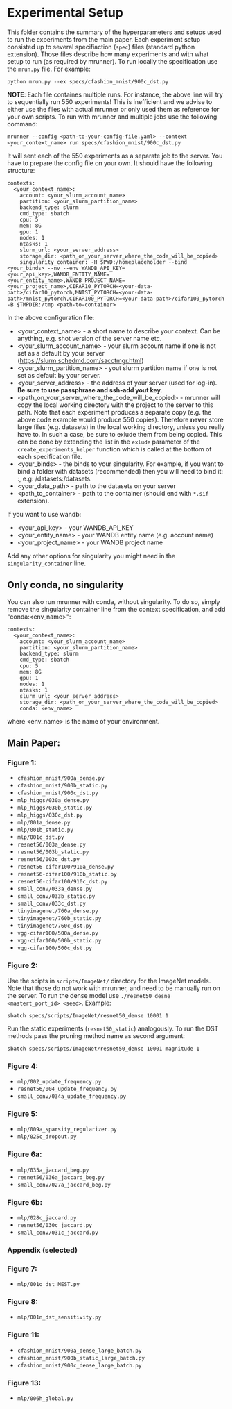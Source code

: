 # Experimental Setup

This folder contains the summary of the hyperparameters and setups used to run the experiments from the main paper. 
Each experiment setup consisted up to several specifiaction (`spec`) files (standard python extension). Those files 
describe how many experiments and with what setup to run (as required by mrunner). To run locally the specification use the `mrun.py` file.
For example:
```
python mrun.py --ex specs/cfashion_mnist/900c_dst.py
``` 

**NOTE**: Each file containes multiple runs. For instance, the above line will try to sequentially run 550 experiments! This is inefficient and we advise to either use the files with actual 
mrunner or only used them as reference for your own scripts. To run with mrunner and multiple jobs use the following command:

```
mrunner --config <path-to-your-config-file.yaml> --context <your_context_name> run specs/cfashion_mnist/900c_dst.py
``` 

 It will sent each of the 550 experiments as a separate job to the server. You have to prepare the config file on your own. It should have the following structure:

```
contexts:
  <your_context_name>:
    account: <your_slurm_account_name>
    partition: <your_slurm_partition_name>
    backend_type: slurm
    cmd_type: sbatch
    cpu: 5
    mem: 8G
    gpu: 1
    nodes: 1
    ntasks: 1
    slurm_url: <your_server_address>
    storage_dir: <path_on_your_server_where_the_code_will_be_copied>
    singularity_container: -H $PWD:/homeplaceholder --bind <your_binds> --nv --env WANDB_API_KEY=<your_api_key>,WANDB_ENTITY_NAME=<your_entity_name>,WANDB_PROJECT_NAME=<your_project_name>,CIFAR10_PYTORCH=<your-data-path>/cifar10_pytorch,MNIST_PYTORCH=<your-data-path>/mnist_pytorch,CIFAR100_PYTORCH=<your-data-path>/cifar100_pytorch -B $TMPDIR:/tmp <path-to-container>

```

In the above configuration file:
- <your_context_name> - a short name to describe your context. Can be anything, e.g. shot version of the server name etc.
- <your_slurm_account_name> - your slurm account name if one is not set as a default by your server (https://slurm.schedmd.com/sacctmgr.html)
- <your_slurm_partition_name> - yout slurm partition name if one is not set as default by your server.
- <your_server_address> - the address of your server (used for log-in). **Be sure to use passphrase and ssh-add yout key**. 
- <path_on_your_server_where_the_code_will_be_copied> - mrunner will copy the local working directory with the project to the server to this path. Note that each experiment produces a separate copy
 (e.g. the above code example would produce 550 copies). Therefore **never** store large files (e.g. datasets) in the local working directory, unless you really have to. In such a case, be sure to exlude them from being copied.
 This can be done by extending the list in the `exlude` parameter of the `create_experiments_helper` function which is called at the bottom of each specification file.  
- <your_binds> - the binds to your singularity. For example, if you want to bind a folder with datasets (recommended) then you will need to bind it: <your-data-path>:<your-data-path>, e.g: /datasets:/datasets.  
- <your_data_path> - path to the datasets on your server
- <path_to_container> - path to the container (should end with `*.sif` extension).

If you want to use wandb:
- <your_api_key> - your WANDB_API_KEY 
- <your_entity_name> - your WANDB entity name (e.g. account name)
- <your_project_name> - your WANDB project name 

Add any other options for singularity you might need in the `singularity_container` line.

## Only conda, no singularity

You can also run mrunner with conda, without singularity. To do so, simply remove the singularity container line from the context specification, and add "conda:<env_name>":
```
contexts:
  <your_context_name>:
    account: <your_slurm_account_name>
    partition: <your_slurm_partition_name>
    backend_type: slurm
    cmd_type: sbatch
    cpu: 5
    mem: 8G
    gpu: 1
    nodes: 1
    ntasks: 1
    slurm_url: <your_server_address>
    storage_dir: <path_on_your_server_where_the_code_will_be_copied>
    conda: <env_name>
```

where <env_name> is the name of your environment. 

## Main Paper:

### Figure 1:
 - `cfashion_mnist/900a_dense.py`
 - `cfashion_mnist/900b_static.py`
 - `cfashion_mnist/900c_dst.py`
 - `mlp_higgs/030a_dense.py`
 - `mlp_higgs/030b_static.py`
 - `mlp_higgs/030c_dst.py`
 - `mlp/001a_dense.py` 
 - `mlp/001b_static.py`
 - `mlp/001c_dst.py`
 - `resnet56/003a_dense.py`
 - `resnet56/003b_static.py`
 - `resnet56/003c_dst.py` 
 - `resnet56-cifar100/910a_dense.py`
 - `resnet56-cifar100/910b_static.py`
 - `resnet56-cifar100/910c_dst.py`
 - `small_conv/033a_dense.py`
 - `small_conv/033b_static.py`
 - `small_conv/033c_dst.py`
 - `tinyimagenet/760a_dense.py`
 - `tinyimagenet/760b_static.py`
 - `tinyimagenet/760c_dst.py`
 - `vgg-cifar100/500a_dense.py`
 - `vgg-cifar100/500b_static.py`
 - `vgg-cifar100/500c_dst.py` 

 
### Figure 2:

Use the scipts in `scripts/ImageNet/` directory for the ImageNet models. Note that those do not work with mrunner, and need to be
manually run on the server. To run the dense model use `./resnet50_desne  <mastert_port_id> <seed>`. Example:
 
```
sbatch specs/scripts/ImageNet/resnet50_dense 10001 1
```

Run the static experiments (`resnet50_static`) analogously. To run the DST methods pass the pruning method name as second argument:

```
sbatch specs/scripts/ImageNet/resnet50_dense 10001 magnitude 1 
```

### Figure 4:
 
 - `mlp/002_update_frequency.py`
 - `resnet56/004_update_frequency.py`
 - `small_conv/034a_update_frequency.py`
 
### Figure 5:
 - `mlp/009a_sparsity_regularizer.py`
 - `mlp/025c_dropout.py`

### Figure 6a:
 - `mlp/035a_jaccard_beg.py`
 - `resnet56/036a_jaccard_beg.py`
 - `small_conv/027a_jaccard_beg.py`

### Figure 6b:
 - `mlp/028c_jaccard.py`
 - `resnet56/030c_jaccard.py`
 - `small_conv/031c_jaccard.py` 
 

### Appendix (selected)

### Figure 7:
 - `mlp/001o_dst_MEST.py`

### Figure 8:
 - `mlp/001n_dst_sensitivity.py`
 
### Figure 11:
 -  `cfashion_mnist/900a_dense_large_batch.py`
 -  `cfashion_mnist/900b_static_large_batch.py`
 -  `cfashion_mnist/900c_dense_large_batch.py`

### Figure 13:
 -  `mlp/006h_global.py`




